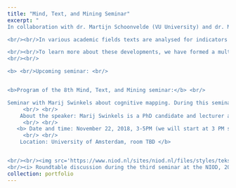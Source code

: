 ```yaml
---
title: "Mind, Text, and Mining Seminar"
excerpt: "
In collaboration with dr. Martijn Schoonvelde (VU University) and dr. Mark Dechesne (Leiden University) I am organizing a frequently recurring seminar on the quantitative analysis of large text corpora. 

<br/><br/>In various academic fields texts are analysed for indicators of speaker personality, or speaker emotions like disgust, anger, and happiness: concepts which have been shown to drive political behaviour or to represent opinions, attitudes or emotionality in relation to certain topics. Quantitative analysis or ‘mining’ of these psychological constructs in the study of historical, social, and political phenomena is burgeoning.

<br/><br/>To learn more about these developments, we have formed a multidisciplinary group of interested and active researchers in the Netherlands by means of a regularly occurring seminar in which best practices in applied work, new methodologies, and substantive new findings are exchanged and discussed. We aim for a group of committed members who intend to participate on a regular basis.
<br/><br/>

<b> <br/>Upcoming seminar: <br/>


<b>Program of the 8th Mind, Text, and Mining seminar:</b> <br/>

Seminar with Marij Swinkels about cognitive mapping. During this seminar Marij will first explain what cognitive mapping is, with leadership in the European Union as a case study, and how it differs from other text as data approaches. Currently, cognitive mapping requires a lot of input from the researcher. The goal of this hands-on seminar is to develop ideas on how to automate some steps of this approach.
     <br/> <br/>
    About the speaker: Marij Swinkels is a PhD candidate and lecturer at the Utrecht University School of Governance. In her PhD, she focuses on how European political leaders make use of economic ideas in the Eurozone crisis to explain the causes, consequences and solutions of the crisis.
     <br/> <br/>
   <b> Date and time: November 22, 2018, 3-5PM (we will start at 3 PM sharp!)
     <br/> <br/>
    Location: University of Amsterdam, room TBD </b>


<br/><br/><img src='https://www.niod.nl/sites/niod.nl/files/styles/tekstkolomcustom_user_desktop_1x/public/mtm_0.jpg?itok=GFwc1reU&timestamp=1538571545:small'>
<br/><i> Roundtable discussion during the third seminar at the NIOD, 2017 </i>"
collection: portfolio
---
```


